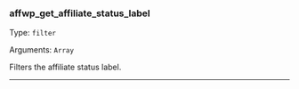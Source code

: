 ### affwp_get_affiliate_status_label

Type: `filter`

Arguments: `Array`

Filters the affiliate status label.

----

